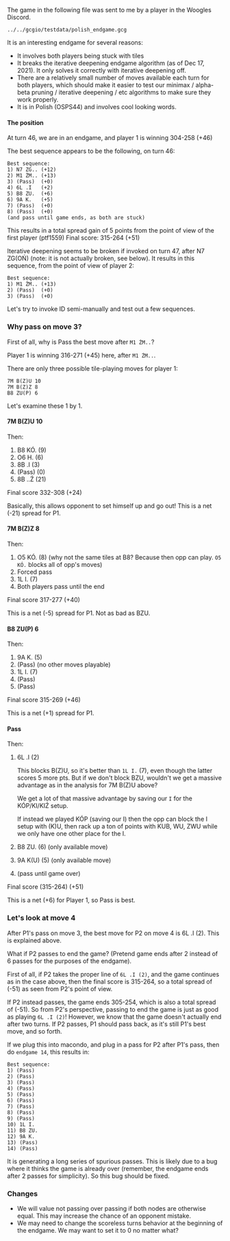 The game in the following file was sent to me by a player in the Woogles Discord.

`../../gcgio/testdata/polish_endgame.gcg`

It is an interesting endgame for several reasons:

- It involves both players being stuck with tiles
- It breaks the iterative deepening endgame algorithm (as of Dec 17, 2021). It only solves it correctly with iterative deepening off.
- There are a relatively small number of moves available each turn for both players, which should make it easier to test our minimax / alpha-beta pruning / iterative deepening / etc algorithms to make sure they work properly.
- It is in Polish (OSPS44) and involves cool looking words.

#### The position

At turn 46, we are in an endgame, and player 1 is winning 304-258 (+46)

The best sequence appears to be the following, on turn 46:

```
Best sequence:
1) N7 ZG.. (+12)
2) M1 ŻM.. (+13)
3) (Pass)  (+0)
4) 6L .I   (+2)
5) B8 ZU.  (+6)
6) 9A K.   (+5)
7) (Pass)  (+0)
8) (Pass)  (+0)
(and pass until game ends, as both are stuck)
```

This results in a total spread gain of 5 points from the point of view of the first player (ptf1559)
Final score: 315-264 (+51)

Iterative deepening seems to be broken if invoked on turn 47, after N7 ZG(OŃ) (note: it is not actually broken, see below). It results in this sequence, from the point of view of player 2:

```
Best sequence:
1) M1 ŻM.. (+13)
2) (Pass)  (+0)
3) (Pass)  (+0)
```

Let's try to invoke ID semi-manually and test out a few sequences.

### Why pass on move 3?

First of all, why is Pass the best move after `M1 ŻM..`?

Player 1 is winning 316-271 (+45) here, after `M1 ŻM..`.

There are only three possible tile-playing moves for player 1:

```
7M B(Z)U 10
7M B(Z)Z 8
B8 ZU(P) 6
```

Let's examine these 1 by 1.

#### 7M B(Z)U 10

Then:

1. B8 KÓ. (9)
2. O6 H. (6)
3. 8B .I (3)
4. (Pass) (0)
5. 8B ..Ź (21)

Final score 332-308 (+24)

Basically, this allows opponent to set himself up and go out! This is a net (-21) spread for P1.

#### 7M B(Z)Z 8

Then:

1. O5 KÓ. (8)
   (why not the same tiles at B8? Because then opp can play. `O5 KÓ.` blocks all of opp's moves)
2. Forced pass
3. 1L I. (7)
4. Both players pass until the end

Final score 317-277 (+40)

This is a net (-5) spread for P1. Not as bad as BZU.

#### B8 ZU(P) 6

Then:

1. 9A K. (5)
2. (Pass) (no other moves playable)
3. 1L I. (7)
4. (Pass)
5. (Pass)

Final score 315-269 (+46)

This is a net (+1) spread for P1.

#### Pass

Then:

1. 6L .I (2)

   This blocks B(Z)U, so it's better than `1L I.` (7), even though the latter scores 5 more pts. But if we don't block BZU, wouldn't we get a massive advantage as in the analysis for 7M B(Z)U above?

   We get a lot of that massive advantage by saving our `I` for the KÓP/KI/KIŹ setup.

   If instead we played KÓP (saving our I) then the opp can block the I setup with (K)U, then rack up a ton of points with KUB, WU, ZWU while we only have one other place for the I.

2. B8 ZU. (6) (only available move)
3. 9A K(U) (5) (only available move)
4. (pass until game over)

Final score (315-264) (+51)

This is a net (+6) for Player 1, so Pass is best.

### Let's look at move 4

After P1's pass on move 3, the best move for P2 on move 4 is 6L .I (2). This is explained above.

What if P2 passes to end the game? (Pretend game ends after 2 instead of 6 passes for the purposes of the endgame).

First of all, if P2 takes the proper line of `6L .I (2)`, and the game continues as in the case above, then the final score is 315-264, so a total spread of (-51) as seen from P2's point of view.

If P2 instead passes, the game ends 305-254, which is also a total spread of (-51). So from P2's perspective, passing to end the game is just as good as playing `6L .I (2)`! However, we know that the game doesn't actually end after two turns. If P2 passes, P1 should pass back, as it's still P1's best move, and so forth.

If we plug this into macondo, and plug in a pass for P2 after P1's pass, then do `endgame 14`, this results in:

```
Best sequence:
1) (Pass)
2) (Pass)
3) (Pass)
4) (Pass)
5) (Pass)
6) (Pass)
7) (Pass)
8) (Pass)
9) (Pass)
10) 1L I.
11) B8 ZU.
12) 9A K.
13) (Pass)
14) (Pass)
```

It is generating a long series of spurious passes. This is likely due to a bug where it thinks the game is already over (remember, the endgame ends after 2 passes for simplicity). So this bug should be fixed.

### Changes

- We will value not passing over passing if both nodes are otherwise equal. This may increase the chance of an opponent mistake.
- We may need to change the scoreless turns behavior at the beginning of the endgame. We may want to set it to 0 no matter what?
